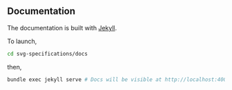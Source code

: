 ## Documentation ##

The documentation is built with [Jekyll](https://jekyllrb.com/).

To launch,

``` bash
cd svg-specifications/docs
```

then,

``` bash
bundle exec jekyll serve # Docs will be visible at http://localhost:4000
```

